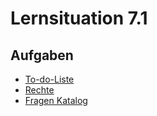 # Lernsituation 7.1

## Aufgaben

- [To-do-Liste](Tasks/ToDoListe.md)
- [Rechte](Tasks/Rechte.md)
- [Fragen Katalog](Tasks/FragenKatalog.md)
